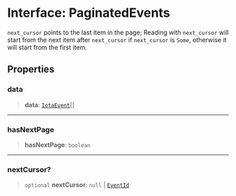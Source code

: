 # Interface: PaginatedEvents

`next_cursor` points to the last item in the page; Reading with `next_cursor` will start from the
next item after `next_cursor` if `next_cursor` is `Some`, otherwise it will start from the first
item.

## Properties

### data

> **data**: [`IotaEvent`](IotaEvent.md)[]

---

### hasNextPage

> **hasNextPage**: `boolean`

---

### nextCursor?

> `optional` **nextCursor**: `null` \| [`EventId`](EventId.md)
